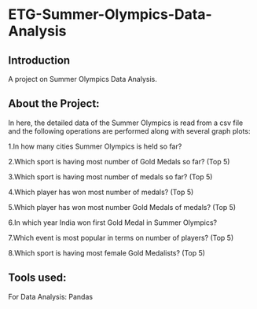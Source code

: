 # ETG-Summer-Olympics-Data-Analysis

## Introduction
A project on Summer Olympics Data Analysis.

## About the Project:
In here, the detailed data of the Summer Olympics is read from a csv file and the following operations are performed along with several graph plots:

1.In how many cities Summer Olympics is held so far?

2.Which sport is having most number of Gold Medals so far? (Top 5)

3.Which sport is having most number of medals so far? (Top 5)

4.Which player has won most number of medals? (Top 5)

5.Which player has won most number Gold Medals of medals? (Top 5)

6.In which year India won first Gold Medal in Summer Olympics?

7.Which event is most popular in terms on number of players? (Top 5)

8.Which sport is having most female Gold Medalists? (Top 5)

## Tools used:
For Data Analysis: Pandas

